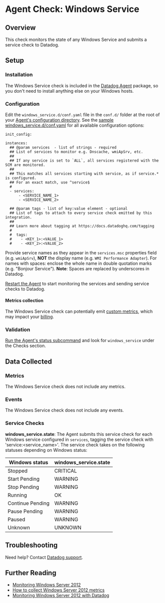 # Agent Check: Windows Service
## Overview

This check monitors the state of any Windows Service and submits a service check to Datadog.

## Setup

### Installation

The Windows Service check is included in the [Datadog Agent][1] package, so you don't need to install anything else on your Windows hosts.

### Configuration

Edit the `windows_service.d/conf.yaml` file in the `conf.d/` folder at the root of your [Agent's configuration directory][2]. See the [sample windows_service.d/conf.yaml][3] for all available configuration options:

```
init_config:

instances:
  ## @param services  - list of strings - required
  ## List of services to monitor e.g. Dnscache, wmiApSrv, etc.
  ##
  ## If any service is set to `ALL`, all services registered with the SCM are monitored.
  ##
  ## This matches all services starting with service, as if service.* is configured.
  ## For an exact match, use ^service$
  #
  - services:
      - <SERVICE_NAME_1>
      - <SERVICE_NAME_2>

  ## @param tags - list of key:value element - optional
  ## List of tags to attach to every service check emitted by this integration.
  ##
  ## Learn more about tagging at https://docs.datadoghq.com/tagging
  #
  #  tags:
  #    - <KEY_1>:<VALUE_1>
  #    - <KEY_2>:<VALUE_2>
```

Provide service names as they appear in the `services.msc` properties field (e.g. `wmiApSrv`), **NOT** the display name (e.g. `WMI Performance Adapter`). For names with spaces: enclose the whole name in double quotation marks (e.g. "Bonjour Service"). **Note**: Spaces are replaced by underscores in Datadog.

[Restart the Agent][4] to start monitoring the services and sending service checks to Datadog.

#### Metrics collection
The Windows Service check can potentially emit [custom metrics][5], which may impact your [billing][6].

### Validation

[Run the Agent's status subcommand][7] and look for `windows_service` under the Checks section.

## Data Collected
### Metrics

The Windows Service check does not include any metrics.

### Events
The Windows Service check does not include any events.

### Service Checks
**windows_service.state**:
The Agent submits this service check for each Windows service configured in `services`, tagging the service check with 'service:<service_name>'. The service check takes on the following statuses depending on Windows status:

| Windows status   | windows_service.state |
| ---              | ---                   |
| Stopped          | CRITICAL              |
| Start Pending    | WARNING               |
| Stop Pending     | WARNING               |
| Running          | OK                    |
| Continue Pending | WARNING               |
| Pause Pending    | WARNING               |
| Paused           | WARNING               |
| Unknown          | UNKNOWN               |

## Troubleshooting
Need help? Contact [Datadog support][8].

## Further Reading

* [Monitoring Windows Server 2012][9]
* [How to collect Windows Server 2012 metrics][10]
* [Monitoring Windows Server 2012 with Datadog][11]


[1]: https://app.datadoghq.com/account/settings#agent
[2]: https://docs.datadoghq.com/agent/guide/agent-configuration-files/#agent-configuration-directory
[3]: https://github.com/DataDog/integrations-core/blob/master/windows_service/datadog_checks/windows_service/data/conf.yaml.example
[4]: https://docs.datadoghq.com/agent/guide/agent-commands/#start-stop-and-restart-the-agent
[5]: https://docs.datadoghq.com/developers/metrics/custom_metrics
[6]: https://docs.datadoghq.com/account_management/billing/custom_metrics
[7]: https://docs.datadoghq.com/agent/guide/agent-commands/#agent-status-and-information
[8]: https://docs.datadoghq.com/help
[9]: https://www.datadoghq.com/blog/monitoring-windows-server-2012
[10]: https://www.datadoghq.com/blog/collect-windows-server-2012-metrics
[11]: https://www.datadoghq.com/blog/windows-server-monitoring
